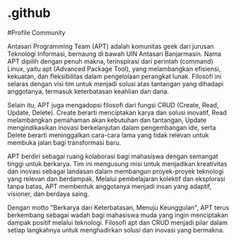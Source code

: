 # .github
#Profile Community

Antasari Programming Team (APT) adalah komunitas geek dari jurusan Teknologi Informasi, bernaung di bawah UIN Antasari Banjarmasin. Nama APT dipilih dengan penuh makna, terinspirasi dari perintah (command) Linux, yaitu apt (Advanced Package Tool), yang melambangkan efisiensi, kekuatan, dan fleksibilitas dalam pengelolaan perangkat lunak. Filosofi ini selaras dengan visi tim untuk menjadi solusi atas tantangan yang dihadapi anggotanya, termasuk keterbatasan keahlian dan dana.

Selain itu, APT juga mengadopsi filosofi dari fungsi CRUD (Create, Read, Update, Delete). Create berarti menciptakan karya dan solusi inovatif, Read melambangkan pemahaman akan kebutuhan dan tantangan, Update mengindikasikan inovasi berkelanjutan dalam pengembangan ide, serta Delete berarti meninggalkan cara-cara lama yang tidak relevan untuk membuka jalan bagi transformasi baru.

APT berdiri sebagai ruang kolaborasi bagi mahasiswa dengan semangat tinggi untuk berkarya. Tim ini mengusung misi untuk menjadikan kreativitas dan inovasi sebagai landasan dalam membangun proyek-proyek teknologi yang relevan dan berdampak. Melalui pembelajaran kolektif dan eksplorasi tanpa batas, APT membentuk anggotanya menjadi insan yang adaptif, visioner, dan berdaya saing.

Dengan motto "Berkarya dari Keterbatasan, Menuju Keunggulan", APT terus berkembang sebagai wadah bagi mahasiswa muda yang ingin menciptakan dampak positif melalui teknologi. Filosofi apt dan CRUD menjadi pilar dalam setiap langkahnya untuk menghadirkan solusi dan inovasi yang bermakna.

